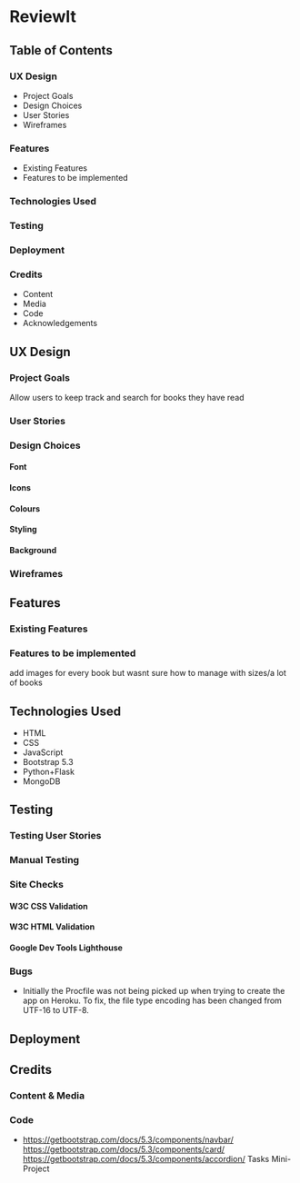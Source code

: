 # ReviewIt

## Table of Contents

### UX Design
* Project Goals
* Design Choices
* User Stories
* Wireframes

### Features
* Existing Features
* Features to be implemented
### Technologies Used
### Testing
### Deployment
### Credits
* Content
* Media
* Code
* Acknowledgements


## UX Design

### Project Goals
Allow users to keep track and search for books they have read

### User Stories



### Design Choices

#### Font


#### Icons


#### Colours


#### Styling


#### Background



### Wireframes




## Features

### Existing Features



### Features to be implemented
add images for every book but wasnt sure how to manage with sizes/a lot of books


## Technologies Used
* HTML
* CSS
* JavaScript
* Bootstrap 5.3
* Python+Flask
* MongoDB

## Testing
### Testing User Stories


### Manual Testing




### Site Checks
#### W3C CSS Validation

#### W3C HTML Validation


#### Google Dev Tools Lighthouse

    
### Bugs
* Initially the Procfile was not being picked up when trying to create the app on Heroku. To fix, the file type encoding has been changed from UTF-16 to UTF-8.


## Deployment


## Credits

### Content & Media

  
### Code
* https://getbootstrap.com/docs/5.3/components/navbar/
https://getbootstrap.com/docs/5.3/components/card/
https://getbootstrap.com/docs/5.3/components/accordion/
Tasks Mini-Project